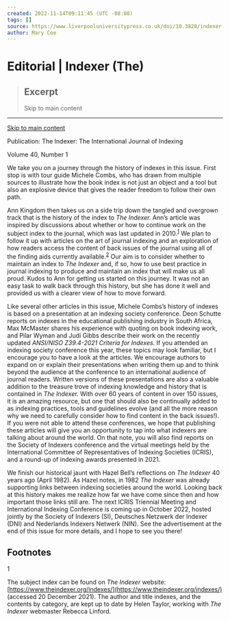 ```yaml
---
created: 2022-11-14T09:11:45 (UTC -08:00)
tags: []
source: https://www.liverpooluniversitypress.co.uk/doi/10.3828/indexer.2022.1
author: Mary Coe
---
```


# Editorial | Indexer (The)

> ## Excerpt
> Skip to main content

---
[Skip to main content](https://www.liverpooluniversitypress.co.uk/doi/10.3828/indexer.2022.1#afterNav-oji)

Publication: The Indexer: The International Journal of Indexing

Volume 40, Number 1

We take you on a journey through the history of indexes in this issue. First stop is with tour guide Michele Combs, who has drawn from multiple sources to illustrate how the book index is not just an object and a tool but also an explosive device that gives the reader freedom to follow their own path.

Ann Kingdom then takes us on a side trip down the tangled and overgrown track that is the history of the index to _The Indexer._ Ann’s article was inspired by discussions about whether or how to continue work on the subject index to the journal, which was last updated in 2010.<sup><a href="https://www.liverpooluniversitypress.co.uk/doi/10.3828/indexer.2022.1#fn1" role="doc-noteref" id="body-ref-fn1">1</a></sup> We plan to follow it up with articles on the art of journal indexing and an exploration of how readers access the content of back issues of the journal using all of the finding aids currently available.<sup><a href="https://www.liverpooluniversitypress.co.uk/doi/10.3828/indexer.2022.1#fn2" role="doc-noteref" id="body-ref-fn2">2</a></sup> Our aim is to consider whether to maintain an index to _The Indexer_ and, if so, how to use best practice in journal indexing to produce and maintain an index that will make us all proud. Kudos to Ann for getting us started on this journey. It was not an easy task to walk back through this history, but she has done it well and provided us with a clearer view of how to move forward.

Like several other articles in this issue, Michele Combs’s history of indexes is based on a presentation at an indexing society conference. Deon Schutte reports on indexes in the educational publishing industry in South Africa, Max McMaster shares his experience with quoting on book indexing work, and Pilar Wyman and Judi Gibbs describe their work on the recently updated _ANSI/NISO Z39.4-2021 Criteria for Indexes._ If you attended an indexing society conference this year, these topics may look familiar, but I encourage you to have a look at the articles. We encourage authors to expand on or explain their presentations when writing them up and to think beyond the audience at the conference to an international audience of journal readers. Written versions of these presentations are also a valuable addition to the treasure trove of indexing knowledge and history that is contained in _The Indexer._ With over 60 years of content in over 150 issues, it is an amazing resource, but one that should also be continually added to as indexing practices, tools and guidelines evolve (and all the more reason why we need to carefully consider how to find content in the back issues!). If you were not able to attend these conferences, we hope that publishing these articles will give you an opportunity to tap into what indexers are talking about around the world. On that note, you will also find reports on the Society of Indexers conference and the virtual meetings held by the International Committee of Representatives of Indexing Societies (ICRIS), and a round-up of indexing awards presented in 2021.

We finish our historical jaunt with Hazel Bell’s reflections on _The Indexer_ 40 years ago (April 1982). As Hazel notes, in 1982 _The Indexer_ was already supporting links between indexing societies around the world. Looking back at this history makes me realize how far we have come since then and how important those links still are. The next ICRIS Triennial Meeting and International Indexing Conference is coming up in October 2022, hosted jointly by the Society of Indexers (SI), Deutsches Netzwerk der Indexer (DNI) and Nederlands Indexers Netwerk (NIN). See the advertisement at the end of this issue for more details, and I hope to see you there!

## Footnotes

1

The subject index can be found on _The Indexer_ website: [https://www.theindexer.org/indexes/](https://www.theindexer.org/indexes/) (accessed 20 December 2021). The author and title indexes, and the contents by category, are kept up to date by Helen Taylor, working with _The Indexer_ webmaster Rebecca Linford.

